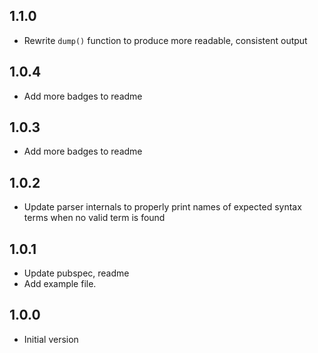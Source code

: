 ## 1.1.0

- Rewrite `dump()` function to produce more readable, consistent output

## 1.0.4

- Add more badges to readme

## 1.0.3

- Add more badges to readme

## 1.0.2

- Update parser internals to properly print names of expected syntax terms when
  no valid term is found

## 1.0.1

- Update pubspec, readme
- Add example file.

## 1.0.0

- Initial version
